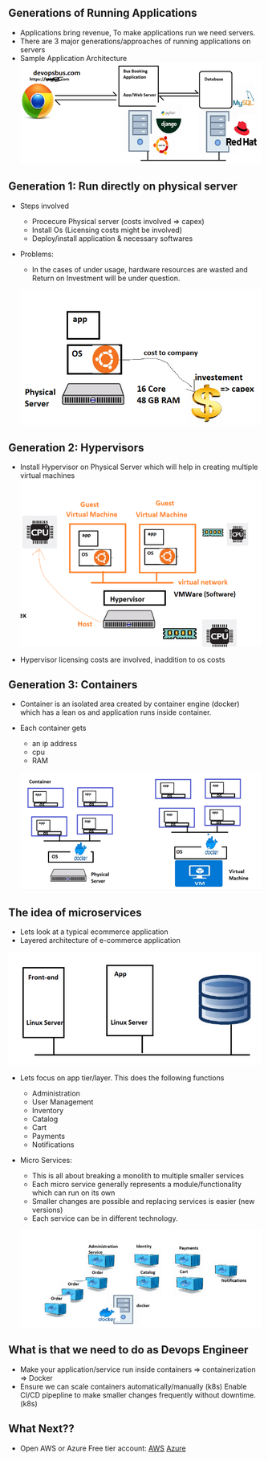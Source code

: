## Generations of Running Applications
* Applications bring revenue, To make applications run we need servers.
* There are 3 major generations/approaches of running applications on servers
* Sample Application Architecture
![Preview](./Images/dockerfeb1_23.png)

## Generation 1: Run directly on physical server
* Steps involved
    * Procecure Physical server (costs involved => capex)
    * Install Os (Licensing costs might be involved)
    * Deploy/install application & necessary softwares

* Problems:
   * In the cases of under usage, hardware resources are wasted and Return on Investment will be under question.

   ![Preview](./Images/dockerfeb2_23.png)

## Generation 2: Hypervisors
* Install Hypervisor on Physical Server which will help in creating multiple virtual machines
![Preview](./Images/dockerfeb3_23.png)

* Hypervisor licensing costs are involved, inaddition to os costs

## Generation 3: Containers
* Container is an isolated area created by container engine (docker) which has a lean os and application runs inside container.
* Each container gets
   * an ip address
   * cpu
   * RAM
   
   ![Preview](./Images/dockerfeb4_23.png)

## The idea of microservices
* Lets look at a typical ecommerce application
* Layered architecture of e-commerce application

![Preview](./Images/dockerfeb5_23.png)

* Lets focus on app tier/layer. This does the following functions
    * Administration
    * User Management
    * Inventory
    * Catalog
    * Cart
    * Payments
    * Notifications

* Micro Services:
    * This is all about breaking a monolith to multiple smaller services
    * Each micro service generally represents a module/functionality which can run on its own
    * Smaller changes are possible and replacing services is easier (new versions)
    * Each service can be in different technology.
     
     ![Preview](./Images/dockerfeb6_23.png)

## What is that we need to do as Devops Engineer
* Make your application/service run inside containers => containerization => Docker
* Ensure we can scale containers automatically/manually (k8s)
Enable CI/CD pipepline to make smaller changes frequently without downtime. (k8s)

## What Next??
* Open AWS or Azure Free tier account: [AWS](https://aws.amazon.com/free/?trk=09863622-0e2a-4080-9bba-12d378e294ba&sc_channel=ps&s_kwcid=AL!4422!3!453325185010!e!!g!!aws%20free&ef_id=CjwKCAiAuOieBhAIEiwAgjCvcpUe0OiK_A_H6Bv5xA-8BwsLLpAxmSsw7e4QwnrdNXUFmxnapvalFxoCmbgQAvD_BwE:G:s&s_kwcid=AL!4422!3!453325185010!e!!g!!aws%20free&all-free-tier.sort-by=item.additionalFields.SortRank&all-free-tier.sort-order=asc&awsf.Free%20Tier%20Types=*all&awsf.Free%20Tier%20Categories=*all) [Azure](https://azure.microsoft.com/en-in/free/)


